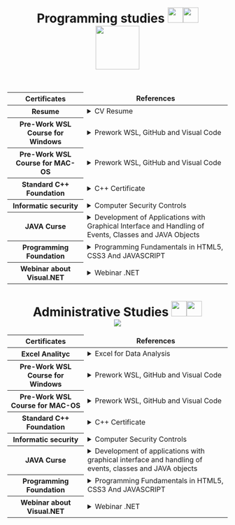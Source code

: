 


<H1 align="Center">  Programming studies <img src="https://media.giphy.com/media/26n7b7PjSOZJwVCmY/giphy.gif" width="35px"><img src="https://media.giphy.com/media/fo2dhRTmaULbStoFkX/giphy.gif" width="35px">   <br><img src="https://media.giphy.com/media/KNP5EQE5n2nczSFYpD/giphy.gif" width="100px"> </H1> 



   <br>
<div class="table" id="Index_Programming" >
    <table align="center" class="property" summary="All Stadys">
    <thead>
       
   <tr>
       <th scope="row">Certificates</th>
       <td align="center"><strong class="title">References</strong></td>
   </tr>
   </thead>
   <tbody>
   <tr>

<th scope="row">Resume</th>
   <td>
      <details>
        <summary>CV Resume</summary>
        <p align="center" id="Hoja_Vida">
        <img width="800"  src="https://user-images.githubusercontent.com/66846214/119734712-f99e0800-be40-11eb-997f-8c67a5f7ba88.jpg"> <br>
      </p>
      </details>
   </td>
</tr>
<tr>

<th scope="row">Pre-Work WSL Course for Windows</th>
   <td>
       <details>
        <summary>Prework WSL, GitHub and Visual Code</summary>
        <p align="center" id="PreWork_1">
        <img width="800"  src="https://user-images.githubusercontent.com/66846214/119885125-0715c980-bef7-11eb-8398-f9da592a16df.jpg"> <br>
      </p>
      </details>
   </td>
   </tr>
      
  <tr>
      <th scope="row">Pre-Work WSL Course for MAC-OS</th>
      <td>
         <details>
        <summary>Prework WSL, GitHub and Visual Code</summary>
        <p align="center" id="PreWork_2">
        <img width="800"  src="https://user-images.githubusercontent.com/66846214/119886013-23fecc80-bef8-11eb-80f0-1d3761a0752f.jpg"> 
           <br>
      </p>
      </details>
     </td>
      </tr>
   <tr>
<th scope="row">Standard C++ Foundation </th>
   <td>
  <details>
        <summary>C++ Certificate</summary>
        <p align="center" id="C++">
        <img width="800"  src="https://user-images.githubusercontent.com/66846214/119885887-00d41d00-bef8-11eb-9640-2420fdbf258e.jpg"> <br>
      </p>
      </details>
      </td>
</tr>
      
            
<th scope="row">Informatic security </th>
   <td>
  <details>
        <summary>Computer Security Controls</summary>
        <p align="center" id="Security">
        <img width="800"  src="https://user-images.githubusercontent.com/66846214/119887189-6ecd1400-bef9-11eb-834e-3eaf4ef050c7.jpg"> <br>
      </p>
      </details>
      </td>
</tr>
      
   <th scope="row">JAVA Curse </th>
   <td>
  <details>
        <summary>Development of Applications with Graphical Interface and Handling of Events, Classes and JAVA Objects</summary>
        <p align="center" id="JAVA_1">
        <img width="800"  src="https://user-images.githubusercontent.com/66846214/119887453-cc616080-bef9-11eb-9a97-1086425dd307.jpg"> <br>
      </p>
      </details>
      </td>
</tr>
   
   <th scope="row"> Programming Foundation</th>
   <td>
  <details>
        <summary>Programming Fundamentals in HTML5, CSS3 And JAVASCRIPT</summary>
        <p align="center" id="JAVA_1">
        <img width="800"  src="https://user-images.githubusercontent.com/66846214/119887898-56112e00-befa-11eb-81ba-6591e81b51fa.jpg"> <br>
      </p>
      </details>
      </td>
</tr> 
   
   <th scope="row"> Webinar about Visual.NET</th>
   <td>
  <details>
        <summary>Webinar .NET </summary>
        <p align="center" id="Visual_NET">
        <img width="800"  src="https://user-images.githubusercontent.com/66846214/119888137-a12b4100-befa-11eb-9801-3219c5b6266c.jpg"> <br>
      </p>
      </details>
      </td>
</tr>    
   
</tbody>
</table>
</div>


<H1 align="Center">  Administrative Studies <img src="https://media.giphy.com/media/26n7b7PjSOZJwVCmY/giphy.gif" width="35px"><img src="https://media.giphy.com/media/fo2dhRTmaULbStoFkX/giphy.gif" width="35px">   <br><img src="https://media.giphy.com/media/7cYPgBWWvNTELshS90/giphy.gif"> </H1> 

<div class="table" id="Index_Administrative" >
    <table align="center" class="property" summary="All Stadys">
    <thead>
       
   <tr>
       <th scope="row">Certificates</th>
       <td align="center"><strong class="title">References</strong></td>
   </tr>
   </thead>
   <tbody>
   <tr>

<th scope="row">Excel Analityc</th>
   <td>
      <details>
        <summary>Excel for Data Analysis</summary>
        <p align="center" id="Excel_1">
        <img width="800"  src="https://user-images.githubusercontent.com/66846214/119889525-4a266b80-befc-11eb-90d8-c8c962b6ff7f.jpg"> <br>
      </p>
      </details>
   </td>
</tr>
<tr>

<th scope="row">Pre-Work WSL Course for Windows</th>
   <td>
       <details>
        <summary>Prework WSL, GitHub and Visual Code</summary>
        <p align="center" id="PreWork_1">
        <img width="800"  src="https://user-images.githubusercontent.com/66846214/119885125-0715c980-bef7-11eb-8398-f9da592a16df.jpg"> <br>
      </p>
      </details>
   </td>
   </tr>
      
  <tr>
      <th scope="row">Pre-Work WSL Course for MAC-OS</th>
      <td>
         <details>
        <summary>Prework WSL, GitHub and Visual Code</summary>
        <p align="center" id="PreWork_2">
        <img width="800"  src="https://user-images.githubusercontent.com/66846214/119886013-23fecc80-bef8-11eb-80f0-1d3761a0752f.jpg"> 
           <br>
      </p>
      </details>
     </td>
      </tr>
   <tr>
<th scope="row">Standard C++ Foundation </th>
   <td>
  <details>
        <summary>C++ Certificate</summary>
        <p align="center" id="C++">
        <img width="800"  src="https://user-images.githubusercontent.com/66846214/119885887-00d41d00-bef8-11eb-9640-2420fdbf258e.jpg"> <br>
      </p>
      </details>
      </td>
</tr>
      
            
<th scope="row">Informatic security </th>
   <td>
  <details>
        <summary>Computer Security Controls</summary>
        <p align="center" id="Security">
        <img width="800"  src="https://user-images.githubusercontent.com/66846214/119887189-6ecd1400-bef9-11eb-834e-3eaf4ef050c7.jpg"> <br>
      </p>
      </details>
      </td>
</tr>
      
   <th scope="row">JAVA Curse </th>
   <td>
  <details>
        <summary>Development of applications with graphical interface and handling of events, classes and JAVA objects</summary>
        <p align="center" id="JAVA_1">
        <img width="800"  src="https://user-images.githubusercontent.com/66846214/119887453-cc616080-bef9-11eb-9a97-1086425dd307.jpg"> <br>
      </p>
      </details>
      </td>
</tr>
   
   <th scope="row"> Programming Foundation</th>
   <td>
  <details>
        <summary>Programming Fundamentals in HTML5, CSS3 And JAVASCRIPT</summary>
        <p align="center" id="JAVA_1">
        <img width="800"  src="https://user-images.githubusercontent.com/66846214/119887898-56112e00-befa-11eb-81ba-6591e81b51fa.jpg"> <br>
      </p>
      </details>
      </td>
</tr> 
   
   <th scope="row"> Webinar about Visual.NET</th>
   <td>
  <details>
        <summary>Webinar .NET </summary>
        <p align="center" id="Visual_NET">
        <img width="800"  src="https://user-images.githubusercontent.com/66846214/119888137-a12b4100-befa-11eb-9801-3219c5b6266c.jpg"> <br>
      </p>
      </details>
      </td>
</tr>    
   
</tbody>
</table>
</div>
